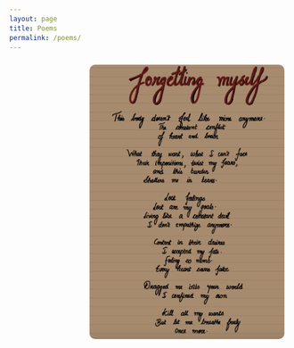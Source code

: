 ```yaml
---
layout: page
title: Poems
permalink: /poems/
---
```


<img src="assets/poems/poem_1/forgetting_myself.png" alt="Poem illustration" width="350" style="border-radius:10px;float:right;margin:10px;">
